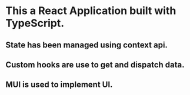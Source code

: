 # This a React Application built with TypeScript.

## State has been managed using context api.

## Custom hooks are use to get and dispatch data.

## MUI is used to implement UI.
